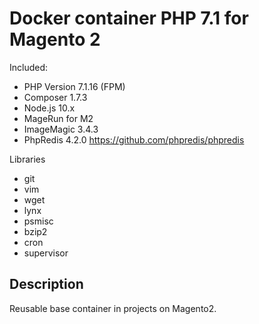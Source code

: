 # Docker container PHP 7.1 for Magento 2

Included:

- PHP Version 7.1.16 (FPM)
- Composer 1.7.3
- Node.js 10.x
- MageRun for M2
- ImageMagic 3.4.3
- PhpRedis 4.2.0 https://github.com/phpredis/phpredis

Libraries
- git
- vim
- wget
- lynx
- psmisc
- bzip2
- cron
- supervisor

## Description

Reusable base container in projects on Magento2.
